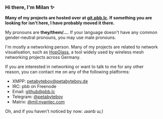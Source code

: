 ### Hi there, I'm Milan ✨

**Many of my projects are hosted over at [git.pbb.lc](https://git.pbb.lc/petabyteboy/). If something you are looking for isn't here, I have probably moved it there.**

My pronouns are **they/them/...**. If your language doesn't have any common gender-neutral pronouns, you may use male pronouns.

I'm mostly a networking person. Many of my projects are related to network visualisation, such as [HopGlass](https://github.com/hopglass/), a tool widely used by wireless mesh networking projects across Germany.

If you are interested in networking or want to talk to me for any other reason, you can contact me on any of the following platforms:
- XMPP: [petabyteboy@petabyteboy.de](xmpp:petabyteboy@petabyteboy.de)
- IRC: pbb on Freenode
- Email: [github@pbb.lc](mailto:github@pbb.lc)
- Telegram: [@petabyteboy](https://t.me/petabyteboy)
- Matrix: [@mil:nyantec.com](https://matrix.to/#/@mil:nyantec.com)

Oh, and if you haven't noticed by now: ɹǝǝnb ɯ,I

<!--
**petabyteboy/petabyteboy** is a ✨ _special_ ✨ repository because its `README.md` (this file) appears on your GitHub profile.

Here are some ideas to get you started:

- 🔭 I’m currently working on ...
- 🌱 I’m currently learning ...
- 👯 I’m looking to collaborate on ...
- 🤔 I’m looking for help with ...
- 💬 Ask me about ...
- 📫 How to reach me: ...
- 😄 Pronouns: ...
- ⚡ Fun fact: ...
-->
